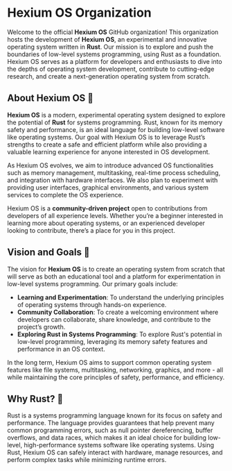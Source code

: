 # **Hexium OS Organization**

Welcome to the official **Hexium OS** GitHub organization! This organization hosts the development of **Hexium OS**, an experimental and innovative operating system written in **Rust**. Our mission is to explore and push the boundaries of low-level systems programming, using Rust as a foundation. Hexium OS serves as a platform for developers and enthusiasts to dive into the depths of operating system development, contribute to cutting-edge research, and create a next-generation operating system from scratch.

## **About Hexium OS 🏢**

**Hexium OS** is a modern, experimental operating system designed to explore the potential of **Rust** for systems programming. Rust, known for its memory safety and performance, is an ideal language for building low-level software like operating systems. Our goal with Hexium OS is to leverage Rust’s strengths to create a safe and efficient platform while also providing a valuable learning experience for anyone interested in OS development.

As Hexium OS evolves, we aim to introduce advanced OS functionalities such as memory management, multitasking, real-time process scheduling, and integration with hardware interfaces. We also plan to experiment with providing user interfaces, graphical environments, and various system services to complete the OS experience.

Hexium OS is a **community-driven project** open to contributions from developers of all experience levels. Whether you’re a beginner interested in learning more about operating systems, or an experienced developer looking to contribute, there’s a place for you in this project.

## **Vision and Goals 🎯**

The vision for **Hexium OS** is to create an operating system from scratch that will serve as both an educational tool and a platform for experimentation in low-level systems programming. Our primary goals include:

- **Learning and Experimentation**: To understand the underlying principles of operating systems through hands-on experience.
- **Community Collaboration**: To create a welcoming environment where developers can collaborate, share knowledge, and contribute to the project’s growth.
- **Exploring Rust in Systems Programming**: To explore Rust's potential in low-level programming, leveraging its memory safety features and performance in an OS context.

In the long term, Hexium OS aims to support common operating system features like file systems, multitasking, networking, graphics, and more - all while maintaining the core principles of safety, performance, and efficiency.

## **Why Rust? 🦀**

Rust is a systems programming language known for its focus on safety and performance. The language provides guarantees that help prevent many common programming errors, such as null pointer dereferencing, buffer overflows, and data races, which makes it an ideal choice for building low-level, high-performance systems software like operating systems. Using Rust, Hexium OS can safely interact with hardware, manage resources, and perform complex tasks while minimizing runtime errors.
